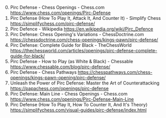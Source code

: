 0. Pirc Defense - Chess Openings - Chess.com
https://www.chess.com/openings/Pirc-Defense
1. Pirc Defense (How To Play It, Attack It, And Counter It) - Simplify Chess
https://simplifychess.com/pirc-defense/
2. Pirc Defence - Wikipedia
https://en.wikipedia.org/wiki/Pirc_Defence
3. Pirc Defense: Chess Opening's Variations - ChessDoctrine.com
https://chessdoctrine.com/chess-openings/kings-pawn/pirc-defense/
4. Pirc Defense: Complete Guide for Black - TheChessWorld
https://thechessworld.com/articles/openings/pirc-defense-complete-guide-for-black/
5. Pirc Defense - How to Play (as White & Black) - Chessable
https://www.chessable.com/blog/pirc-defense/
6. Pirc Defense - Chess Pathways
https://chesspathways.com/chess-openings/kings-pawn-opening/pirc-defense/
7. Unleash the Power of Pirc Defense: Master the Art of Counterattacking
https://papachess.com/openings/pirc-defense
8. Pirc Defense: Main Line - Chess Openings - Chess.com
https://www.chess.com/openings/Pirc-Defense-Main-Line
9. Pirc Defense (How To Play It, How To Counter It, And It's Theory)
https://simplifychess.com/visual-guides/pirc-defense/index.html
